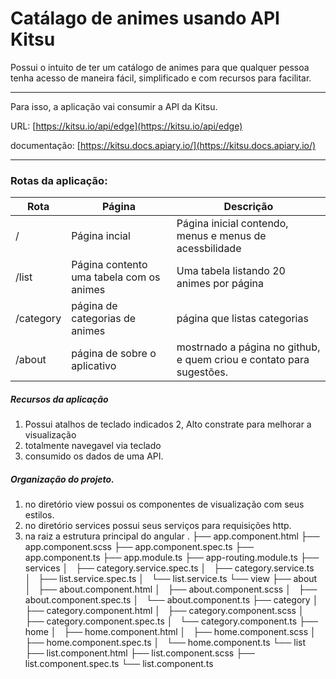 # Catálago de animes usando API Kitsu

Possui o intuito de ter um catálogo de animes para que qualquer pessoa tenha acesso de maneira fácil, simplificado e com recursos para facilitar.

---

Para isso, a aplicação vai consumir a API da Kitsu.

URL: [https://kitsu.io/api/edge](https://kitsu.io/api/edge)

documentação: [https://kitsu.docs.apiary.io/](https://kitsu.docs.apiary.io/)

---

### Rotas da aplicação:

| Rota | Página              | Descrição                          |
|------|---------------------|------------------------------------|
| /    | Página incial       | Página inicial contendo, menus e menus de acessbilidade|
| /list | Página contento uma tabela com os animes | Uma tabela listando 20 animes por página |
| /category | página de categorias de animes | página que listas categorias |
| /about | página de sobre o aplicativo | mostrnado a página no github, e quem criou e contato para sugestões. |


##### Recursos da aplicação

1. Possui atalhos de teclado indicados
2, Alto constrate para melhorar a visualização
3. totalmente navegavel via teclado
4. consumido os dados de uma API.

##### Organização do projeto.

1. no diretório view possui os componentes de visualização com seus estilos.
2. no diretório services possui seus serviços para requisições http.
3. na raiz a estrutura principal do angular
.
├── app.component.html
├── app.component.scss
├── app.component.spec.ts
├── app.component.ts
├── app.module.ts
├── app-routing.module.ts
├── services
│   ├── category.service.spec.ts
│   ├── category.service.ts
│   ├── list.service.spec.ts
│   └── list.service.ts
└── view
    ├── about
    │   ├── about.component.html
    │   ├── about.component.scss
    │   ├── about.component.spec.ts
    │   └── about.component.ts
    ├── category
    │   ├── category.component.html
    │   ├── category.component.scss
    │   ├── category.component.spec.ts
    │   └── category.component.ts
    ├── home
    │   ├── home.component.html
    │   ├── home.component.scss
    │   ├── home.component.spec.ts
    │   └── home.component.ts
    └── list
        ├── list.component.html
        ├── list.component.scss
        ├── list.component.spec.ts
        └── list.component.ts

